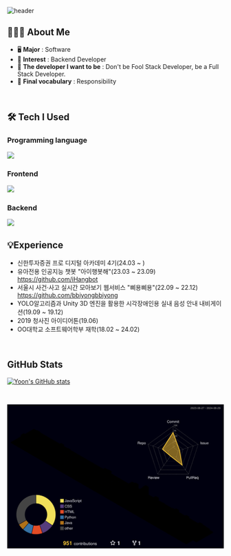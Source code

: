 
<!-- 헤더 -->
![header](https://capsule-render.vercel.app/api?type=slice&color=auto&height=200&section=header&text=Welcome%20To&desc=Yoon's%20GitHub&fontSize=60&rotate=14&fontAlignY=25&fontAlign=75&descAlignY=43&descAlign=80&&animation=twinkling)



## 🧑🏻‍💻 About Me
- 🖥️ **Major** : Software
- 🚀 **Interest** : Backend Developer
- 🔮 **The developer I want to be** : Don't be Fool Stack Developer, be a Full Stack Developer.
- 📜 **Final vocabulary** : Responsibility
<br>


## 🛠️ Tech I Used
### Programming language
<img src="https://skillicons.dev/icons?i=js,java,css,python,c" />

### Frontend
<img src="https://skillicons.dev/icons?i=react,vite,nginx,tailwind,figma" />

### Backend
<img src="https://skillicons.dev/icons?i=spring,docker,rabbitmq,aws,mysql,redis" />


<br>

    
## 💡Experience
- 신한투자증권 프로 디지털 아카데미 4기(24.03 ~ )
- 유아전용 인공지능 챗봇 "아이행봇해"(23.03 ~ 23.09) https://github.com/iHangbot
- 서울시 사건·사고 실시간 모아보기 웹서비스 "삐용삐용"(22.09 ~ 22.12) https://github.com/bbiyongbbiyong
- YOLO알고리즘과 Unity 3D 엔진을 활용한 시각장애인용 실내 음성 안내 내비게이션(19.09 ~ 19.12)
- 2019 청사진 아이디어톤(19.06)
- OO대학교 소프트웨어학부 재학(18.02 ~ 24.02)


<br>

    
## GitHub Stats

[![Yoon's GitHub stats](https://github-readme-stats.vercel.app/api?username=Yoon-97&include_all_commits=true&show_icons=true&theme=cobalt)](https://github.com/Yoon-97/github-readme-stats)

<br>

![](./profile-3d-contrib/profile-night-rainbow.svg)

<!-- 잔디 내역 3D로 만드셨는데 너무 신기하고 멋있어요!

다양한 경험을 해보신 것 같은데, 함께 공부해보면 좋을 것 같아요😊😊 -->
